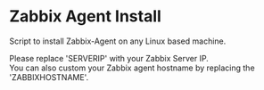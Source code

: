# Zabbix Agent Install
Script to install Zabbix-Agent on any Linux based machine.

Please replace 'SERVERIP' with your Zabbix Server IP.<br>
You can also custom your Zabbix agent hostname by replacing the 'ZABBIXHOSTNAME'.
